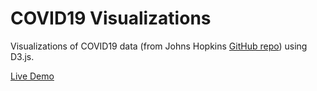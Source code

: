 # COVID19 Visualizations
Visualizations of COVID19 data (from Johns Hopkins [GitHub repo](https://github.com/CSSEGISandData/COVID-19)) using D3.js. 

[Live Demo](https://mbr4477.github.io/covid19vis/)